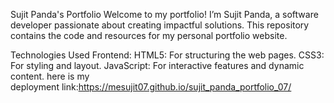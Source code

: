 Sujit Panda's Portfolio
Welcome to my portfolio! I’m Sujit Panda, a software developer passionate about creating impactful solutions. This repository contains the code and resources for my personal portfolio website.

Technologies Used
Frontend:
HTML5: For structuring the web pages.
CSS3: For styling and layout.
JavaScript: For interactive features and dynamic content.
here is my deployment link:https://mesujit07.github.io/sujit_panda_portfolio_07/
